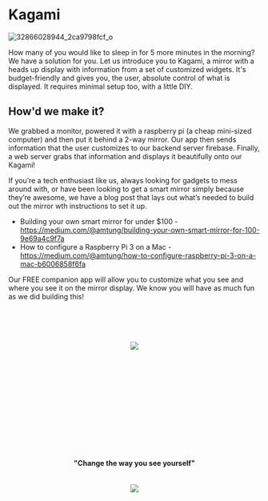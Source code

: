 # Kagami

![32866028944_2ca9798fcf_o](https://user-images.githubusercontent.com/20934684/28437029-18149602-6d67-11e7-94b1-18f509135497.jpg)

How many of you would like to sleep in for 5 more minutes in the morning?
We have a solution for you. Let us introduce you to Kagami, a mirror with a heads up display with information from a set of customized widgets. It's budget-friendly and gives you, the user, absolute control of what is displayed. It requires minimal setup too, with a little DIY. 

## How'd we make it?
We grabbed a monitor, powered it with a raspberry pi (a cheap mini-sized computer) and then put it behind a 2-way mirror. Our app then sends information that the user customizes to our backend server firebase. Finally, a web server grabs that information and displays it beautifully onto our Kagami!

If you’re a tech enthusiast like us, always looking for gadgets to mess around with, or have been looking to get a smart mirror simply because they’re awesome, we have a blog post that lays out what’s needed to build out the mirror wth instructions to set it up. 

- Building your own smart mirror for under $100 -
https://medium.com/@amtung/building-your-own-smart-mirror-for-100-9e69a4c9f7a
- How to configure a Raspberry Pi 3 on a Mac -
https://medium.com/@amtung/how-to-configure-raspberry-pi-3-on-a-mac-b6006858f6fa

Our FREE companion app will allow you to customize what you see and where you see it on the mirror display. We know you will have as much fun as we did building this!

<p align="center">
  <br><br>
  <br><br>
  <img src="https://user-images.githubusercontent.com/20934684/28435762-61926746-6d62-11e7-9c4f-288df936b97d.gif">
</p>

<p align="center">
  <br><br>
  <br><br>
  <br><br>
  <br><br>
  <br><br>
  <br><br>
  <b>"Change the way you see yourself"</b><br>
  <br><br>
  <img src="https://user-images.githubusercontent.com/20934684/28436772-28bbfe42-6d66-11e7-95c8-81c14483c689.jpg">
</p>
